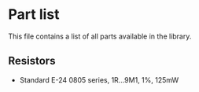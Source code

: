 # Part list

This file contains a list of all parts available in the library.

## Resistors
* Standard E-24 0805 series, 1R...9M1, 1%, 125mW
